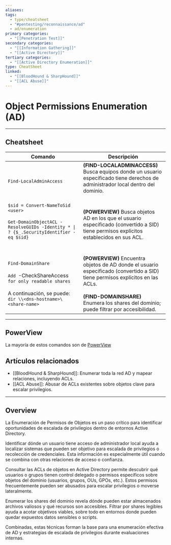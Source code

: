 ```yaml
---
aliases:
tags:
  - type/cheatsheet
  - "#pentesting/reconnaissance/ad"
  - ad/enumeration
primary categories:
  - "[[Penetration Test]]"
secondary categories:
  - "[[Information Gathering]]"
  - "[[Active Directory]]"
tertiary categories:
  - "[[Active Directory Enumeration]]"
type: CheatSheet
linked:
  - "[[BloodHound & SharpHound]]"
  - "[[ACL Abuse]]"
---
```

# Object Permissions Enumeration (AD)

***

## Cheatsheet

| Comando                                                                                                                                                   | Descripción                                                                                                                                                                                                                             |
| --------------------------------------------------------------------------------------------------------------------------------------------------------- | --------------------------------------------------------------------------------------------------------------------------------------------------------------------------------------------------------------------------------------- |
| `Find-LocalAdminAccess`                                                                                                                                   | **(FIND-LOCALADMINACCESS)** Busca equipos donde un usuario especificado tiene derechos de administrador local dentro del dominio. <br><br>                                                                                              |
| `$sid = Convert-NameToSid <user>` <br><br>`Get-DomainObjectACL -ResolveGUIDs -Identity * \| ? {$_.SecurityIdentifier -eq $sid}`<br><br>                   | <br>**(POWERVIEW)** Busca objetos AD en los que el usuario especificado (convertido a SID) tiene permisos explícitos establecidos en sus ACL.<br><br>                                                                                   |
| <br>`Find-DomainShare` <br><br>`Add `-CheckShareAccess` for only readable shares`<br><br>A continuación, se puede:<br>`dir \\<dns-hostname>\<share-name>` | <br>**(POWERVIEW)** Encuentra objetos de AD donde el usuario especificado (convertido a SID) tiene permisos explícitos en las ACLs.<br><br>**(FIND-DOMAINSHARE)** Enumera los shares del dominio; puede filtrar por accesibilidad. <br> |

---

## PowerView

La mayoría de estos comandos son de [PowerView](https://github.com/PowerShellMafia/PowerSploit/blob/master/Recon/PowerView.ps1)

## Artículos relacionados

- [[BloodHound & SharpHound]]: Enumerar toda la red AD y mapear relaciones, incluyendo ACLs.  
- [[ACL Abuse]]: Abusar de ACLs existentes sobre objetos clave para escalar privilegios.

---

## Overview

La Enumeración de Permisos de Objetos es un paso crítico para identificar oportunidades de escalada de privilegios dentro de entornos Active Directory.

Identificar dónde un usuario tiene acceso de administrador local ayuda a localizar sistemas que pueden ser objetivo para escalada de privilegios o recolección de credenciales. Esta información es especialmente útil cuando se combina con otras relaciones de acceso o confianza.

Consultar las ACLs de objetos en Active Directory permite descubrir qué usuarios o grupos tienen control delegado o permisos específicos sobre objetos del dominio (usuarios, grupos, OUs, GPOs, etc.). Estos permisos frecuentemente pueden ser abusados para escalar privilegios o moverse lateralmente.

Enumerar los shares del dominio revela dónde pueden estar almacenados archivos valiosos y qué recursos son accesibles. Filtrar por shares legibles ayuda a acotar objetivos viables, sobre todo en entornos donde pueden quedar expuestos datos sensibles o scripts.

Combinadas, estas técnicas forman la base para una enumeración efectiva de AD y estrategias de escalada de privilegios durante evaluaciones internas.